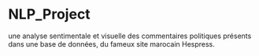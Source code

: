 # NLP_Project
une analyse sentimentale et visuelle des commentaires politiques présents dans une base de données, du fameux site marocain Hespress.

